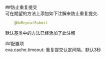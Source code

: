 
##防止重复提交  
可在期望的方法上添加如下注解来防止重复提交.   
```java
    @NoRepeatSubmit
```

默认基类中的方法已经添加了此注解

##配置项    
eva.cache.timeout: 重复提交认定间隔，默认3秒